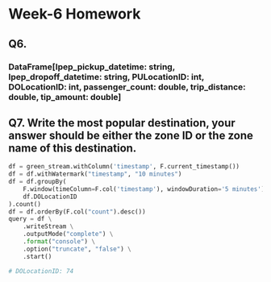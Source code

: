 # Week-6 Homework
## Q6. 
### DataFrame[lpep_pickup_datetime: string, lpep_dropoff_datetime: string, PULocationID: int, DOLocationID: int, passenger_count: double, trip_distance: double, tip_amount: double]

## Q7. Write the most popular destination, your answer should be either the zone ID or the zone name of this destination.
```Python
df = green_stream.withColumn('timestamp', F.current_timestamp())
df = df.withWatermark("timestamp", "10 minutes")
df = df.groupBy(
    F.window(timeColumn=F.col('timestamp'), windowDuration='5 minutes'),
    df.DOLocationID
).count()
df = df.orderBy(F.col("count").desc())
query = df \
    .writeStream \
    .outputMode("complete") \
    .format("console") \
    .option("truncate", "false") \
    .start()

# DOLocationID: 74
```
